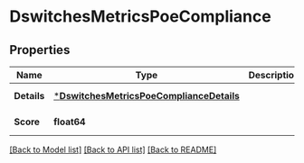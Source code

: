 # DswitchesMetricsPoeCompliance

## Properties
Name | Type | Description | Notes
------------ | ------------- | ------------- | -------------
**Details** | [***DswitchesMetricsPoeComplianceDetails**](dswitches_metrics_poe_compliance_details.md) |  | [default to null]
**Score** | **float64** |  | [default to null]

[[Back to Model list]](../README.md#documentation-for-models) [[Back to API list]](../README.md#documentation-for-api-endpoints) [[Back to README]](../README.md)

